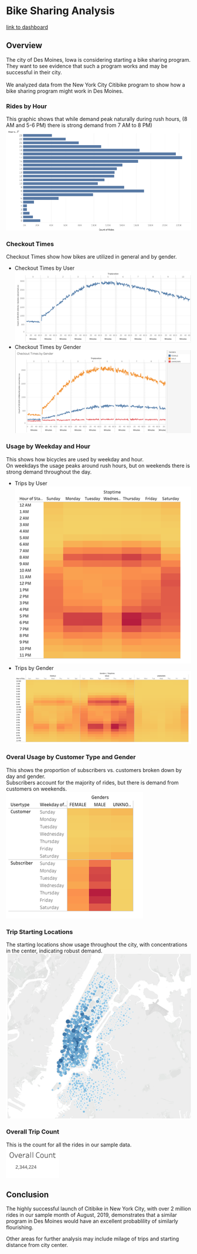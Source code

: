 # Bike Sharing Analysis
[link to dashboard](https://public.tableau.com/profile/victor.f.lopez#!/)

## Overview

The city of Des Moines, Iowa is considering starting a bike sharing program.<br>
They want to see evidence that such a program works and may be successful in their city.<br><br>
We analyzed data from the New York City Citibike program to show how a bike sharing program might work in Des Moines.

### Rides by Hour
This graphic shows that while demand peak naturally during rush hours, (8 AM and 5-6 PM) there is strong demand from 7 AM to 8 PM)
<img src=Resources/PeakHours.png></img>
### Checkout Times
Checkout Times show how bikes are utilized in general and by gender.
- Checkout Times by User
<img src=Resources/CheckoutTimesbyUser.png></img>
- Checkout Times by Gender
<img src=Resources/CheckoutTimesbyGender.png></img>
### Usage by Weekday and Hour
This shows how bicycles are used by weekday and hour.<br>
On weekdays the usage peaks around rush hours, but on weekends there is strong demand throughout the day.
- Trips by User<br>
<img src=Resources/TripsByWeekday.png></img>
- Trips by Gender
<img src=Resources/TripsByWeekdayByGender.png></img>
### Overal Usage by Customer Type and Gender
This shows the proportion of subscribers vs. customers broken down by day and gender.<br>
Subscribers account for the majority of rides, but there is demand from customers on weekends.
<img src=Resources/TripsByCustomerTypeAndGenders.png></img>
### Trip Starting Locations
The starting locations show usage throughout the city, with concentrations in the center, indicating robust demand.
<img src=Resources/StartingLocations.png></img>
### Overall Trip Count
This is the count for all the rides in our sample data.<br>
<img src=Resources/OverallCount.png></img>
## Conclusion
The highly successful launch of Citibike in New York City, with over 2 million rides in our sample month of August, 2019, demonstrates that a similar program in Des Moines would have an excellent probablility of similarly flourishing.<br>

Other areas for further analysis may include milage of trips and starting distance from city center.
